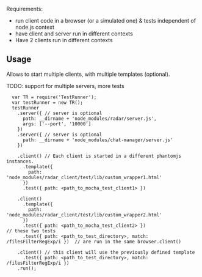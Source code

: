 
Requirements:
- run client code in a browser (or a simulated one) & tests independent of node.js context
- have client and server run in different contexts
- Have 2 clients run in different contexts


## Usage

Allows to start multiple clients, with multiple templates (optional).

TODO: support for multiple servers, more tests

```
  var TR = require('TestRunner');
  var testRunner = new TR();
  testRunner
    .server({ // server is optional
      path: __dirname + 'node_modules/radar/server.js',
      args: ['--port', '10000']
    })
    .server({ // server is optional
      path: __dirname + 'node_modules/chat-manager/server.js'
    })

    .client() // Each client is started in a different phantomjs instances.
      .template({
        path: 'node_modules/radar_client/test/lib/custom_wrapper1.html'
      })
      .test({ path: <path_to_mocha_test_client1> })

    .client()
      .template({
        path: 'node_modules/radar_client/test/lib/custom_wrapper2.html'
      })
      .test({ path: <path_to_mocha_test_client2> })                           // these two tests
      .test({ path: <path_to_test_directory>, match: /filesFilterRegExp/i })  // are run in the same browser.client()

    .client() // this client will use the previously defined template
      .test({ path: <path_to_test_directory>, match: /filesFilterRegExp/i })
    .run();
```